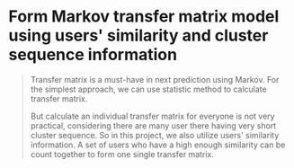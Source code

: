 # Form Markov transfer matrix model using users' similarity and cluster sequence information

> Transfer matrix is a must-have in next prediction using Markov. For the simplest approach, we can use statistic method to calculate transfer matrix.
> 
> But calculate an individual transfer matrix for everyone is not very practical, considering there are many user there having very short cluster sequence. So in this project, we also utilize users' similarity information. A set of users who have a high enough similarity can be count together to form one single transfer matrix.